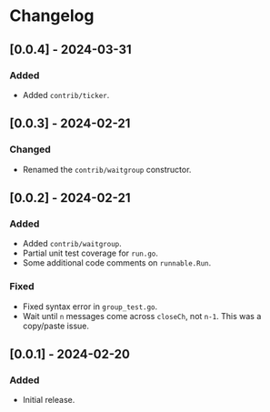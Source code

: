 # Changelog

## [0.0.4] - 2024-03-31

### Added

- Added `contrib/ticker`.

## [0.0.3] - 2024-02-21

### Changed

- Renamed the `contrib/waitgroup` constructor.

## [0.0.2] - 2024-02-21

### Added

- Added `contrib/waitgroup`.
- Partial unit test coverage for `run.go`.
- Some additional code comments on `runnable.Run`.

### Fixed

- Fixed syntax error in `group_test.go`.
- Wait until `n` messages come across `closeCh`, not `n-1`. This was a copy/paste issue.

## [0.0.1] - 2024-02-20

### Added

- Initial release.
